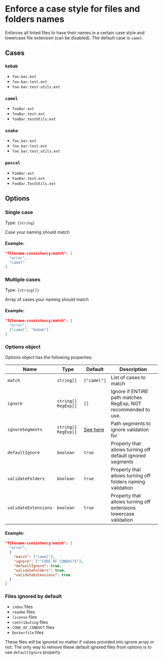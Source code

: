 # Enforce a case style for files and folders names

Enforces all linted files to have their names in a certain case style and lowercase file extension (can be disabled). The default case is `camel`.

## Cases

### `kebab`

- `foo-bar.ext`
- `foo-bar.test.ext`
- `foo-bar.test-utils.ext`

### `camel`

- `fooBar.ext`
- `fooBar.test.ext`
- `fooBar.testUtils.ext`

### `snake`

- `foo_bar.ext`
- `foo_bar.test.ext`
- `foo_bar.test_utils.ext`

### `pascal`

- `FooBar.ext`
- `FooBar.test.ext`
- `FooBar.TestUtils.ext`

## Options

### Single case

Type: `{string}`

Case your naming should match

#### Example:
```json
"filename-consistency/match": [
  "error",
  "camel"
]
```

### Multiple cases

Type: `{string[]}`

Array of cases your naming should match

#### Example:
```json
"filename-consistency/match": [ 
  "error",
  ["camel", "kebab"]
]
```

### Options object

Options object has the following properties:

| Name                 | Type                  | Default                               | Description                                                      |
|----------------------|-----------------------|---------------------------------------|------------------------------------------------------------------|
| `match`              | `string[]`            | `["camel"]`                           | List of cases to match                                           |
| `ignore`             | `string[]` `RegExp[]` | `[]`                                  | Ignore if ENTIRE path matches RegExp, NOT recommended to use.    |
| `ignoreSegments`     | `string[]` `RegExp[]` | [See here](#files-ignored-by-default) | Path segments to ignore validation for                           |
| `defaultIgnore`      | `boolean`             | `true`                                | Property that allows turning off default ignored segments        |
| `validateFolders`    | `boolean`             | `true`                                | Property that allows turning off folders naming validation       |
| `validateExtensions` | `boolean`             | `true`                                | Property that allows turning off extensions lowercase validation |

#### Example:
```json
"filename-consistency/match": [
  "error",
  {
    "match": ["camel"],
    "ignore": ["^CODE_OF_CONDUCT$"],
    "defaultIgnore": true,
    "validateFolders": true,
    "validateExtensions": true
  }
]
```

### Files ignored by default
* `index` files
* `readme` files
* `license` files
* `contributing` files
* `CODE_OF_CONDUCT` files
* `Dockerfile` files

These files will be ignored no matter if values provided into ignore array or not.
The only way to remove these default ignored files from options is to use `defaultIgnore` property
